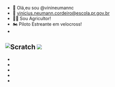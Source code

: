 - 👋 Olá,eu sou @vinineumannc
- 📧 vinicius.neumann.cordeiro@escola.pr.gov.br
- 👨‍🌾 Sou Agricultor!
- 🏍️ Piloto Estreante em velocross!
- 
![Scratch](https://img.shields.io/badge/Scratch-4D97FF?style=for-the-badge&logo=Scratch&logoColor=white)
<img src="https://img.shields.io/badge/JavaScript-323330?style=for-the-badge&logo=javascript&logoColor=F7DF1E">
-
-
-
-
-
-
